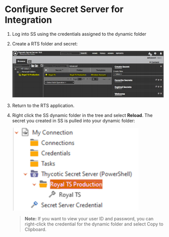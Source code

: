 [title]: # (Configure Secret Server for Integration)
[tags]: # (integration)
[priority]: # (103)
# Configure Secret Server for Integration

1. Log into SS using the credentials assigned to the dynamic folder

2. Create a RTS folder and secret:

   ![1564754995678](images/19.png)

3. Return to the RTS application.

4. Right click the SS dynamic folder in the tree and select **Reload**. The secret you created in SS is pulled into your dynamic folder:

   ![1564756386857](images/20.png)

   > **Note:** If you want to view your user ID and password, you can right-click the credential for the dynamic folder and select Copy to Clipboard.